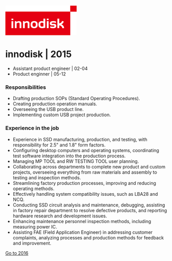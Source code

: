 ![logo](./../img/innodisk_logo.png)
# innodisk | 2015 

- Assistant product engineer | 02-04  
- Product enginner | 05-12 

### Responsibilities
- Drafting production SOPs (Standard Operating Procedures).  
- Creating production operation manuals.  
- Overseeing the USB product line.  
- Implementing custom USB project production.
### Experience in the job
- Experience in SSD manufacturing, production, and testing, with responsibility for 2.5" and 1.8" form factors.
- Configuring desktop computers and operating systems, coordinating test software integration into the production process.
- Managing MP TOOL and RW TESTING TOOL user planning.
- Collaborating across departments to complete new product and custom projects, overseeing everything from raw materials and assembly to testing and inspection methods.
- Streamlining factory production processes, improving and reducing operating methods.
- Effectively handling system compatibility issues, such as LBA28 and NCQ.
- Conducting SSD circuit analysis and maintenance, debugging, assisting in factory repair department to resolve defective products, and reporting hardware research and development issues.
- Enhancing maintenance personnel inspection methods, including measuring power IC.
- Assisting FAE (Field Application Engineer) in addressing customer complaints, analyzing processes and production methods for feedback and improvement.

[Go to 2016](../2016/ReadMe.md)